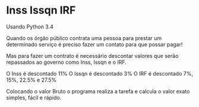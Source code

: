 Inss Issqn IRF
=============


Usando Python 3.4  

Quando os órgão público contrata uma pessoa para prestar um determinado serviço é preciso fazer um contato para que possar pagar!

Mas para fazer um contrato é necessário descontar valores que serão repassados ao governo como Inss, Issqn e o IRF.

O Inss é descontado 11%
O Issqn é descontado 3%
O IRF é descontado 7%, 15%, 22.5% e 27.5%

Colocando o valor Bruto o programa realiza a tarefa e calcula o valor exato simples, fácil e rápido. 
